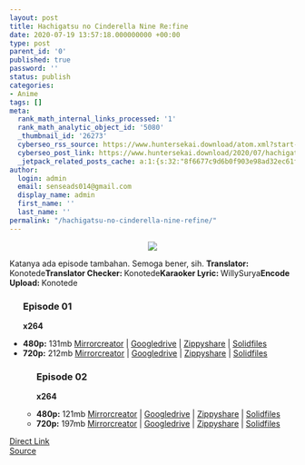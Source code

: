 ```yaml
---
layout: post
title: Hachigatsu no Cinderella Nine Re:fine
date: 2020-07-19 13:57:18.000000000 +00:00
type: post
parent_id: '0'
published: true
password: ''
status: publish
categories:
- Anime
tags: []
meta:
  rank_math_internal_links_processed: '1'
  rank_math_analytic_object_id: '5080'
  _thumbnail_id: '26273'
  cyberseo_rss_source: https://www.huntersekai.download/atom.xml?start-index=151&max-results=150
  cyberseo_post_link: https://www.huntersekai.download/2020/07/hachigatsu-no-cinderella-nine-refine.html
  _jetpack_related_posts_cache: a:1:{s:32:"8f6677c9d6b0f903e98ad32ec61f8deb";a:2:{s:7:"expires";i:1657894693;s:7:"payload";a:3:{i:0;a:1:{s:2:"id";i:27187;}i:1;a:1:{s:2:"id";i:27288;}i:2;a:1:{s:2:"id";i:27332;}}}}
author:
  login: admin
  email: senseads014@gmail.com
  display_name: admin
  first_name: ''
  last_name: ''
permalink: "/hachigatsu-no-cinderella-nine-refine/"
---
```

<p> <a class="popup" data-target="42356"></a>
<div class="separator" style="clear: both; text-align: center;"><a href="https://2.bp.blogspot.com/-S_is5S7Sat0/XwIf2fWf1gI/AAAAAAAAHkA/QspnIzzmeE82pJe7oq2VlkUw4yg08AQ3gCLcBGAsYHQ/s1600/100449.jpg" imageanchor="1" style="margin-left: 1em; margin-right: 1em;"><img border="0" data-original-height="318" data-original-width="225" src="{{ site.baseurl }}/assets/2020/07/100449.jpg" /></a></div>
<p>Katanya ada episode tambahan. Semoga bener, sih. <a name="more"></a>
<pekerja><b>Translator: </b><span>Konotede</span><b>Translator Checker: </b><span>Konotede</span><b>Karaoker Lyric: </b><span>WillySurya</span><b>Encode Upload: </b><span>Konotede</span></pekerja>
<div class="dl">
<ul />
<h3>Episode 01</h3>
<p><strong>x264</strong>
<li><b>480p:</b> <span id="size">131mb</span> <a href="https://semawur.com/Y5FUnrbJUY">Mirrorcreator</a> | <a href="https://semawur.com/qGmnDL3bY">Googledrive</a> | <a href="https://semawur.com/zkYQOsL5">Zippyshare</a> | <a href="https://semawur.com/pszRc2pu6TG">Solidfiles</a></li>
<li><b>720p:</b> <span id="size">212mb</span> <a href="https://semawur.com/8tHQp2o">Mirrorcreator</a> | <a href="https://semawur.com/IQP5A">Googledrive</a> | <a href="https://semawur.com/11qcKa6ow">Zippyshare</a> | <a href="https://semawur.com/k8PmsEpvw">Solidfiles</a></li>
<ul />
<h3>Episode 02</h3>
<p><strong>x264</strong>
<li><b>480p:</b> <span id="size">121mb</span> <a href="https://semawur.com/YxvNXB">Mirrorcreator</a> | <a href="https://semawur.com/UraG5PUYa3">Googledrive</a> | <a href="https://semawur.com/RdvD0LwM">Zippyshare</a> | <a href="https://semawur.com/SOuPpoc4iMk">Solidfiles</a></li>
<li><b>720p:</b> <span id="size">197mb</span> <a href="https://semawur.com/cxmGc">Mirrorcreator</a> | <a href="https://semawur.com/M5TNYS4dD">Googledrive</a> | <a href="https://semawur.com/n47M9j58MM">Zippyshare</a> | <a href="https://semawur.com/atGS2TiCWL">Solidfiles</a></li>
</div>
<link rel="stylesheet" href="https://cdnjs.cloudflare.com/ajax/libs/font-awesome/4.7.0/css/font-awesome.min.css" />
<div class="divbtn"> <a href="https://handymansurrender.com/fihup8buzv?key=94550f7ce39444073321dde3b8782f97" class="btn"><i class="fa fa-download"></i> Direct Link</a> <br /><a href="https://www.huntersekai.download/2020/07/hachigatsu-no-cinderella-nine-refine.html">Source</a> </div>
